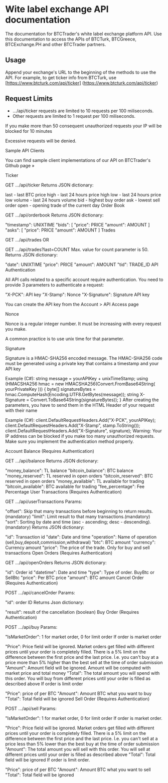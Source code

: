 # Wite label exchange API documentation
The documentation for BTCTrader's white label exchange platform API. Use this documentation to access the APIs of BTCTurk, BTCGreece, BTCExchange.PH and other BTCTrader partners.

## Usage
Append your exchange's URL to the beginning of the methods to use the API. For example, to get ticker info from BTCTurk, use [https://www.btcturk.com/api/ticker] (https://www.btcturk.com/api/ticker)

## Request Limits

* .../api/ticker requests are limited to 10 requests per 100 miliseconds.
* Other requests are limited to 1 request per 100 miliseconds.

If you make more than 50 consequent unauthorized requests your IP will be blocked for 10 minutes

Excessive requests will be denied.

Sample API Clients

You can find sample client implementations of our API on BTCTrader's Github page »

Ticker

 GET .../api/ticker 
Returns JSON dictionary:

last - last BTC price
high - last 24 hours price high
low - last 24 hours price low
volume - last 24 hours volume
bid - highest buy order
ask - lowest sell order
open - opening trade of the current day
Order Book

 GET .../api/orderbook 
Returns JSON dictionary:

"timestamp": UNIXTIME
"bids": [
"price": PRICE
"amount": AMOUNT
]
"asks": [
"price": PRICE
"amount": AMOUNT
]
Trades

 GET .../api/trades 
OR

 GET .../api/trades?last=COUNT
Max. value for count parameter is 50. Returns JSON dictionary:

"date": UNIXTIME
"price": PRICE
"amount": AMOUNT
"tid": TRADE_ID
API Authentication

All API calls related to a specific account require authentication. You need to provide 3 parameters to authenticate a request:

"X-PCK": API key
"X-Stamp": Nonce
"X-Signature": Signature
API key

You can create the API key from the Account > API Access page

Nonce

Nonce is a regular integer number. It must be increasing with every request you make.

A common practice is to use unix time for that parameter.

Signature

Signature is a HMAC-SHA256 encoded message. The HMAC-SHA256 code must be generated using a private key that contains a timestamp and your API key

Example (C#):
string message = yourAPIKey + unixTimeStamp;
using (HMACSHA256 hmac = new HMACSHA256(Convert.FromBase64String( yourPrivateKey )))
{
byte[] signatureBytes = hmac.ComputeHash(Encoding.UTF8.GetBytes(message));
string X-Signature = Convert.ToBase64String(signatureBytes));
}
After creating the parameters, you have to send them in the HTML Header of your request with their name

Example (C#):
client.DefaultRequestHeaders.Add("X-PCK", yourAPIKey);
client.DefaultRequestHeaders.Add("X-Stamp", stamp.ToString());
client.DefaultRequestHeaders.Add("X-Signature", signature);
Warning: Your IP address can be blocked if you make too many unauthorized requests. Make sure you implement the authentication method properly.

Account Balance (Requires Authentication)

 GET .../api/balance 
Returns JSON dictionary:

"money_balance": TL balance
"bitcoin_balance": BTC balance
"money_reserved": TL reserved in open orders
"bitcoin_reserved": BTC reserved in open orders
"money_available": TL available for trading
"bitcoin_available": BTC available for trading
"fee_percentage": Fee Percentage
User Transactions (Requires Authentication)

 GET .../api/userTransactions 
Params:

"offset": Skip that many transactions before beginning to return results.(mandatory)
"limit": Limit result to that many transactions.(mandatory)
"sort": Sorting by date and time (asc - ascending; desc - descending).(mandatory)
Returns JSON dictionary:

"id": Transaction id
"date": Date and time
"operation": Name of operation (sell,buy,deposit,commission,withdrawal)
"btc": BTC amount
"currency": Currency amount
"price": The price of the trade. Only for buy and sell transactions
Open Orders (Requires Authentication)

 GET .../api/openOrders 
Returns JSON dictionary:

"id": Order id
"datetime": Date and time
"type": Type of order. BuyBtc or SellBtc
"price": Per BTC price
"amount": BTC amount
Cancel Order (Requires Authentication)

 POST .../api/cancelOrder 
Params:

"id": order ID
Returns Json dictionary:

"result": result of the cancellation (boolean)
Buy Order (Requires Authentication)

 POST .../api/buy 
Params:

"IsMarketOrder": 1 for market order, 0 for limit order
If order is market order

"Price": Price field will be ignored. Market orders get filled with different prices until your order is completely filled. There is a 5% limit on the difference between the first price and the last price. İ.e. you can't buy at a price more than 5% higher than the best sell at the time of order submission
"Amount": Amount field will be ignored. Amount will be computed with market price and total money
"Total": The total amount you will spend with this order. You will buy from different prices until your order is filled as described above
If order is limit order

"Price": price of per BTC
"Amount": Amount BTC what you want to buy
"Total": Total field will be ignored
Sell Order (Requires Authentication)

 POST .../api/sell 
Params:

"IsMarketOrder": 1 for market order, 0 for limit order
If order is market order.

"Price": Price field will be ignored. Market orders get filled with different prices until your order is completely filled. There is a 5% limit on the difference between the first price and the last price. İ.e. you can't sell at a price less than 5% lower than the best buy at the time of order submission
"Amount": The total amount you will sell with this order. You will sell at different prices until your order is filled as described above
"Total": Total field will be ignored
If order is limit order.

"Price": price of per BTC
"Amount": Amount BTC what you want to sell
"Total": Total field will be ignored
